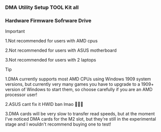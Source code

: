 ### DMA Utility Setup TOOL Kit all
### Hardware Firmware Sofrware Drive
> [!IMPORTANT]
> 1.Not recommended for users with AMD cpus
> 
> 2.Not recommended for users with ASUS motherboard
> 
> 3.Not recommended for users with 2 laptops


> [!TIP]
> 1.DMA currently supports most AMD CPUs using Windows 1909 system versions, but currently very many games you have to upgrade to a 1909+ version of Windows to start them, so choose carefully if you are an AMD processor user!
>
> 2.ASUS cant fix it HWID ban lmao 🤡🤡😭
>
> 3.DMA cards will be very slow to transfer read speeds, but at the moment I've noticed DMA cards for the M2 slot, but they're still in the experimental stage and I wouldn't recommend buying one to test!
